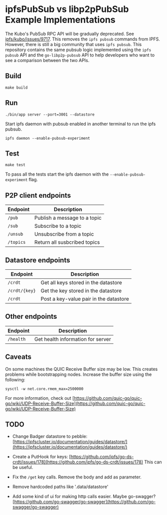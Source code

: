 # ipfsPubSub vs libp2pPubSub Example Implementations

The Kubo's PubSub RPC API will be gradually deprecated. See [ipfs/kubo/issues/9717](https://github.com/ipfs/kubo/issues/9717). This removes the `ipfs pubsub` commands from IPFS. However, there is still a big community that uses `ipfs pubsub`. This repository contains the same pubsub logic implemented using the `ipfs pubsub` API and the `go-libp2p-pubsub` API to help developers who want to see a comparison between the two APIs.

## Build

```
make build
```

## Run

```
./bin/app server --port=3001 --datastore
```

Start ipfs daemon with pubsub enabled in another terminal to run the ipfs pubsub.

```
ipfs daemon --enable-pubsub-experiment
```

## Test

```
make test
```

To pass all the tests start the ipfs daemon with the `--enable-pubsub-experiment` flag.

## P2P client endpoints

| Endpoint  | Description                  |
| --------- | ---------------------------- |
| `/pub`    | Publish a message to a topic |
| `/sub`    | Subscribe to a topic         |
| `/unsub`  | Unsubscribe from a topic     |
| `/topics` | Return all susbcribed topics |

## Datastore endpoints

| Endpoint      | Description                            |
| ------------- | -------------------------------------- |
| `/crdt`       | Get all keys stored in the datastore   |
| `/crdt/{key}` | Get the key stored in the datastore    |
| `/crdt`       | Post a key-value pair in the datastore |

## Other endpoints

| Endpoint  | Description                       |
| --------- | --------------------------------- |
| `/health` | Get health information for server |

## Caveats

On some machines the QUIC Receive Buffer size may be low. This creates problems while bootstrapping nodes.
Increase the buffer size using the following:

```
sysctl -w net.core.rmem_max=2500000
```

For more information, check out [https://github.com/quic-go/quic-go/wiki/UDP-Receive-Buffer-Size](https://github.com/quic-go/quic-go/wiki/UDP-Receive-Buffer-Size)

## TODO

- Change Badger datastore to pebble: [https://ipfscluster.io/documentation/guides/datastore/](https://ipfscluster.io/documentation/guides/datastore/)

- Create a PutHook for keys: [https://github.com/ipfs/go-ds-crdt/issues/178](https://github.com/ipfs/go-ds-crdt/issues/178) This can be useful.

- Fix the `/get` key calls. Remove the body and add as parameter.

- Remove hardcoded paths like '.data/datastore'

- Add some kind of ui for making http calls easier. Maybe go-swagger? [https://github.com/go-swagger/go-swagger](https://github.com/go-swagger/go-swagger)
